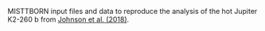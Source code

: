 MISTTBORN input files and data to reproduce the analysis of the hot Jupiter K2-260 b from [Johnson et al. (2018)](http://adsabs.harvard.edu/abs/2018MNRAS.481..596J).
